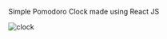 Simple Pomodoro Clock made using React JS

![clock](https://github.com/N-Verma/Webdev-Backend-/blob/dependabot/npm_and_yarn/Web-dev-(backend)/environment/Chat-Window/minimist-1.2.5/Pomodoro%20Clock/clock.png)

